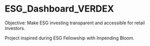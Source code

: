 # ESG_Dashboard_VERDEX
Objective: Make ESG investing transparent and accessible for retail investors. 

Project inspired during ESG Fellowship with Impending Bloom. 

